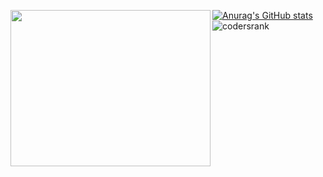 [![Anurag's GitHub stats](https://github-readme-stats.vercel.app/api?username=inquis1t0r&theme=dark&show_icons=true)](https://github.com/anuraghazra/github-readme-stats) 
<img src="https://i.imgur.com/J2PfV2m.gif" align="left" height="250" width="320" >
![codersrank](https://i.imgur.com/iqoia3g.png)



<!--
**Inquis1t0r/inquis1t0r** is a ✨ _special_ ✨ repository because its `README.md` (this file) appears on your GitHub profile.
#TODO:
Here are some ideas to get you started:

- 🔭 I’m currently working on ...
- 🌱 I’m currently learning ...
- 👯 I’m looking to collaborate on ...
- 🤔 I’m looking for help with ...
- 💬 Ask me about ...
- 📫 How to reach me: ...
- 😄 Pronouns: ...
- ⚡ Fun fact: ...
-->

